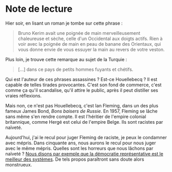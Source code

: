 # Note de lecture

Hier soir, en lisant un roman je tombe sur cette phrase :

> Bruno Kerim avait une poignée de main merveilleusement chaleureuse et sèche, celle d'un Occidental aux doigts actifs. Rien à voir avec la poignée de main en peau de banane des Orientaux, qui vous donne envie de vous essuyer la main au revers de votre veston.

Plus loin, je trouve cette remarque au sujet de la Turquie :

> \[...\] dans ce pays de petits hommes fuyants et chétifs.

Qui est l'auteur de ces phrases assassines ? Est-ce Houellebecq ? Il est capable de telles tirades provocantes. C'est son fond de commerce, c'est comme ça qu'il scandalise, qu'il attire le public, après il peut distiller ses vraies réflexions.

Mais non, ce n'est pas Houellebecq, c'est Ian Fleming, dans un des plus fameux James Bond, *Bons baisers de Russie*. En 1957, Fleming se lâche sans même s'en rendre compte. Il est l'héritier de l'empire colonial britannique, comme Hergé est celui de l'empire Belge. Ils sont racistes par naïveté.

Aujourd'hui, j'ai le recul pour juger Fleming de raciste, je peux le condamner avec mépris. Dans cinquante ans, nous aurons le recul pour nous juger avec le même mépris. Quelles sont les horreurs que nous lâchons par naïveté ? [Nous disons par exemple que la démocratie représentative est le meilleur des systèmes](/2006/06/16/ide-reue-1/). De tels propos paraîtront sans doute alors monstrueux.